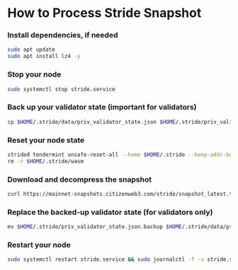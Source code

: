 # How to Process Stride Snapshot

### Install dependencies, if needed
```bash
sudo apt update
sudo apt install lz4 -y
```

### Stop your node
```bash
sudo systemctl stop stride.service
```

### Back up your validator state (important for validators)
```bash
cp $HOME/.stride/data/priv_validator_state.json $HOME/.stride/priv_validator_state.json.backup
```

### Reset your node state
```bash
strided tendermint unsafe-reset-all --home $HOME/.stride --keep-addr-book
rm -r $HOME/.stride/wasm
```

### Download and decompress the snapshot
```bash
curl https://mainnet-snapshots.citizenweb3.com/stride/snapshot_latest.tar.lz4 | lz4 -dc - | tar -xf - -C $HOME/.stride
```

### Replace the backed-up validator state (for validators only)
```bash
mv $HOME/.stride/priv_validator_state.json.backup $HOME/.stride/data/priv_validator_state.json
```

### Restart your node
```bash
sudo systemctl restart stride.service && sudo journalctl -f -u stride.service
```